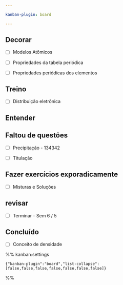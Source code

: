 ```yaml
---

kanban-plugin: board

---
```


## Decorar

- [ ] Modelos Atômicos
- [ ] Propriedades da tabela periódica
- [ ] Propriedades periódicas dos elementos


## Treino

- [ ] Distribuição eletrônica


## Entender



## Faltou de questões

- [ ] Precipitação - 134342
- [ ] Titulação


## Fazer exercícios exporadicamente

- [ ] Misturas e Soluções


## revisar

- [ ] Terminar - Sem 6 / 5


## Concluído

- [ ] Conceito de densidade




%% kanban:settings
```
{"kanban-plugin":"board","list-collapse":[false,false,false,false,false,false,false]}
```
%%